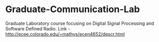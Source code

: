 # Graduate-Communication-Lab
 Graduate Laboratory course focusing on Digital Signal Processing and Software Defined Radio. Link - http://ecee.colorado.edu/~mathys/ecen4652/descr.html
